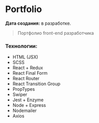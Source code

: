 # Portfolio

**Дата создания:** в разработке.

> Портфолио front-end разработчика

### Технологии:

- HTML (JSX)
- SCSS
- React + Redux
- React Final Form
- React Router
- React Transition Group
- PropTypes
- Swiper
- Jest + Enzyme
- Node + Express
- Nodemailer
- Axios
